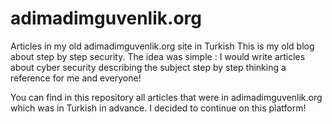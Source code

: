 # adimadimguvenlik.org
Articles in my old adimadimguvenlik.org site in Turkish
This is my old blog about step by step security\. 
The idea was simple : I would write articles about cyber security describing the subject step by step thinking a reference for me and everyone!

You can find in this repository all articles that were in adimadimguvenlik.org which was in Turkish in advance.
I decided to continue on this platform!


